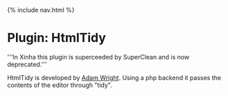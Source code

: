 {% include nav.html %}

# Plugin: HtmlTidy

'''In Xinha this plugin is superceeded by SuperClean and is now deprecated.'''

HtmlTidy is developed by [Adam Wright](http://blog.hipikat.org/calendar).  Using a php backend it passes the contents of the editor through "tidy".
